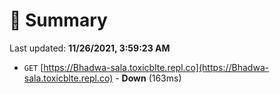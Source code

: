 # 📖 Summary
Last updated: **11/26/2021, 3:59:23 AM**

- `GET` [https://Bhadwa-sala.toxicblte.repl.co](https://Bhadwa-sala.toxicblte.repl.co) - **Down** (163ms)
